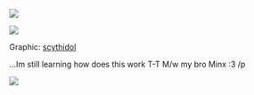 ![](https://64.media.tumblr.com/c218741f42303fe45d7dfa8c61055f08/0aaac5d9744d8521-3c/s1280x1920/152d8ab5549761024093a5ffe5e5cddaee2aa581.pnj)

![](https://64.media.tumblr.com/dd6738e5061bbd9726627ec6c03f30eb/7365ede2abbd0967-dd/s1280x1920/99937c71730d268d490d98594901b2928ee9c1bf.pnj)

Graphic: [scythidol](https://www.tumblr.com/scythidol/760950906312376320/boothill-layouts-for-anon)

...Im still learning how does this work T-T M/w my bro Minx :3 /p

![](https://64.media.tumblr.com/a92c3ffac277a5a386f6287be4d92b0e/0aaac5d9744d8521-64/s1280x1920/5f20853469e95f2c8915ac977e6e75d2c268a28f.pnj)
<!--
**ToasterTheFox/ToasterTheFox** is a ✨ _special_ ✨ repository because its `README.md` (this file) appears on your GitHub profile.

Here are some ideas to get you started:

- 🔭 I’m currently working on ...
- 🌱 I’m currently learning ...
- 👯 I’m looking to collaborate on ...
- 🤔 I’m looking for help with ...
- 💬 Ask me about ...
- 📫 How to reach me: ...
- 😄 Pronouns: ...
- ⚡ Fun fact: ...
-->
